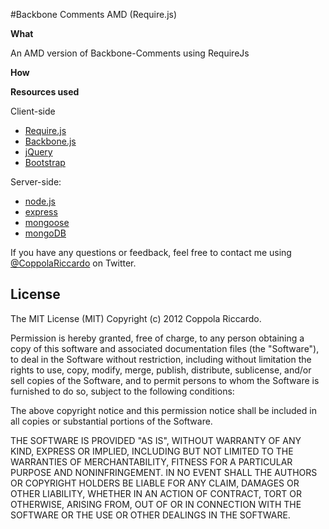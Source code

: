 #Backbone Comments AMD (Require.js)

**What**

An AMD version of Backbone-Comments using RequireJs

**How**

**Resources used**

Client-side

* [Require.js](http://requirejs.org/)
* [Backbone.js](http://backbonejs.org/)
* [jQuery](http://jquery.com/)
* [Bootstrap](http://twitter.github.com/bootstrap/)

Server-side:

* [node.js](http://nodejs.org/)
* [express](http://expressjs.com/)
* [mongoose](http://mongoosejs.com/)
* [mongoDB](http://www.mongodb.org/)

If you have any questions or feedback, feel free to contact me using [@CoppolaRiccardo](https://twitter.com/CoppolaRiccardo) on Twitter.


## License

The MIT License (MIT)
Copyright (c) 2012 Coppola Riccardo.
 
Permission is hereby granted, free of charge, to any person obtaining a copy of this software and associated documentation files (the "Software"), to deal in the Software without restriction, including without limitation the rights to use, copy, modify, merge, publish, distribute, sublicense, and/or sell copies of the Software, and to permit persons to whom the Software is furnished to do so, subject to the following conditions:
 
The above copyright notice and this permission notice shall be included in all copies or substantial portions of the Software.
 
THE SOFTWARE IS PROVIDED "AS IS", WITHOUT WARRANTY OF ANY KIND, EXPRESS OR IMPLIED, INCLUDING BUT NOT LIMITED TO THE WARRANTIES OF MERCHANTABILITY, FITNESS FOR A PARTICULAR PURPOSE AND NONINFRINGEMENT. IN NO EVENT SHALL THE AUTHORS OR COPYRIGHT HOLDERS BE LIABLE FOR ANY CLAIM, DAMAGES OR OTHER LIABILITY, WHETHER IN AN ACTION OF CONTRACT, TORT OR OTHERWISE, ARISING FROM, OUT OF OR IN CONNECTION WITH THE SOFTWARE OR THE USE OR OTHER DEALINGS IN THE SOFTWARE.

